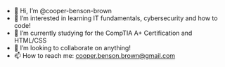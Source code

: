 - 👋 Hi, I’m @cooper-benson-brown
- 👀 I’m interested in learning IT fundamentals, cybersecurity and how to code!
- 🌱 I’m currently studying for the CompTIA A+ Certification and HTML/CSS
- 💞️ I’m looking to collaborate on anything!
- 📫 How to reach me: cooper.benson.brown@gmail.com

<!---
Cooper-Brown-Omaha/Cooper-Brown-Omaha is a ✨ special ✨ repository because its `README.md` (this file) appears on your GitHub profile.
You can click the Preview link to take a look at your changes.
--->
